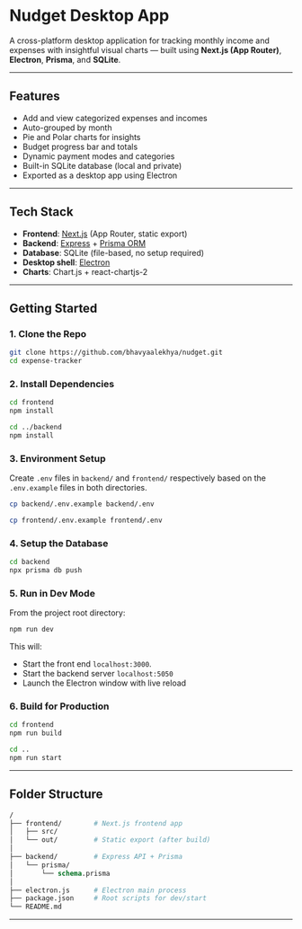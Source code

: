 # Nudget Desktop App

A cross-platform desktop application for tracking monthly income and expenses with insightful visual charts — built using **Next.js (App Router)**, **Electron**, **Prisma**, and **SQLite**.

---

## Features

- Add and view categorized expenses and incomes
- Auto-grouped by month
- Pie and Polar charts for insights
- Budget progress bar and totals
- Dynamic payment modes and categories
- Built-in SQLite database (local and private)
- Exported as a desktop app using Electron

---

## Tech Stack

- **Frontend**: [Next.js](https://nextjs.org/) (App Router, static export)
- **Backend**: [Express](https://expressjs.com/) + [Prisma ORM](https://www.prisma.io/)
- **Database**: SQLite (file-based, no setup required)
- **Desktop shell**: [Electron](https://www.electronjs.org/)
- **Charts**: Chart.js + react-chartjs-2

---

## Getting Started

### 1. Clone the Repo

```bash
git clone https://github.com/bhavyaalekhya/nudget.git
cd expense-tracker
```

### 2. Install Dependencies

```bash
cd frontend
npm install

cd ../backend
npm install
```

### 3. Environment Setup
Create `.env` files in `backend/` and `frontend/` respectively based on the `.env.example` files in both directories.
```bash
cp backend/.env.example backend/.env

cp frontend/.env.example frontend/.env
```

### 4. Setup the Database
```bash
cd backend
npx prisma db push
```

### 5. Run in Dev Mode
From the project root directory:
```bash
npm run dev
```
This will:
- Start the front end `localhost:3000`.
- Start the backend server `localhost:5050`
- Launch the Electron window with live reload

### 6. Build for Production
```bash
cd frontend
npm run build

cd ..
npm run start
```

---
## Folder Structure
```graphql
/
├── frontend/        # Next.js frontend app
│   ├── src/
│   └── out/         # Static export (after build)
│
├── backend/         # Express API + Prisma
│   └── prisma/
│       └── schema.prisma
│
├── electron.js      # Electron main process
├── package.json     # Root scripts for dev/start
└── README.md
```

---

